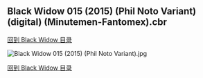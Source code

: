 ## Black Widow 015 (2015) (Phil Noto Variant) (digital) (Minutemen-Fantomex).cbr


[回到 Black Widow 目录](https://github.com/alicewish/markdown/blob/master/series/Black-Widow.md)


![Black Widow 015 (2015) (Phil Noto Variant).jpg](https://wx1.sinaimg.cn/large/6a9fdecaly1fr0sc86zsxj21kw2edqv8.jpg)

[回到 Black Widow 目录](https://github.com/alicewish/markdown/blob/master/series/Black-Widow.md)

